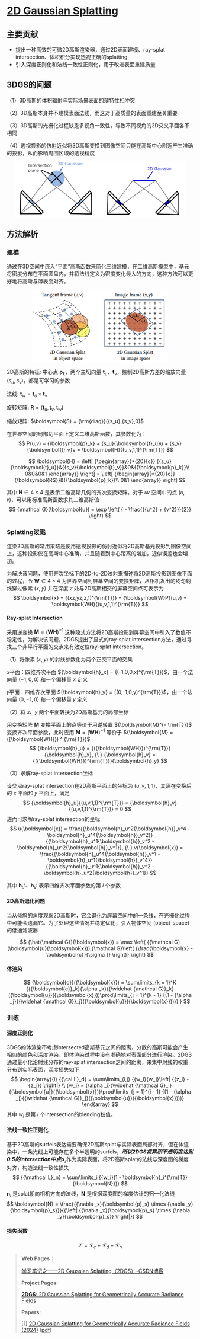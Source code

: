 # [2D Gaussian Splatting](https://surfsplatting.github.io/)

## 主要贡献

- 提出一种高效的可微2D高斯渲染器，通过2D表面建模、ray-splat intersection、体积积分实现透视正确的splatting
- 引入深度正则化和法线一致性正则化，用于改进表面重建质量

## 3DGS的问题

（1）3D高斯的体积辐射与实际场景表面的薄特性相冲突

（2）3D高斯本身并不建模表面法线，而这对于高质量的表面重建至关重要

（3）3D高斯的光栅化过程缺乏多视角一致性，导致不同视角的2D交叉平面各不相同

（4）透视投影的仿射近似将3D高斯变换到图像空间只能在高斯中心附近产生准确的投影，从而影响周围区域的透视精度

<img src="assets/3DGS_VS_2DGS.png" alt="3DGS_VS_2DGS" style="zoom: 80%; display: block; margin-left: auto; margin-right: auto;" />

## 方法解析

### 建模

通过在3D空间中嵌入“平面”高斯函数来简化三维建模，在二维高斯模型中，基元将密度分布在平面圆盘内，并将法线定义为密度变化最大的方向，这种方法可以更好地将高斯与薄表面对齐。

<img src="assets/2DGS_Modeling.png" alt="2DGS_Modeling" style="zoom: 80%; display: block; margin-left: auto; margin-right: auto;" />

2D高斯的特征: 中心点 ${\boldsymbol{p}_k}$，两个主切向量 ${\boldsymbol{t}_u}、{\boldsymbol{t}_v}$，控制2D高斯方差的缩放向量 $({s_u},{s_v})$，都是可学习的参数

法线: ${\boldsymbol{t}_w} = {\boldsymbol{t}_u} \times {\boldsymbol{t}_v}$

旋转矩阵: $\boldsymbol{R} = ({\boldsymbol{t}_u},{\boldsymbol{t}_v},{\boldsymbol{t}_w})$

缩放矩阵: $\boldsymbol{S} = {\rm{diag}}({s_u},{s_v},0)$

在世界空间的局部切平面上定义二维高斯函数，其参数化为：
$$
P(u,v) = {\boldsymbol{p}_k} + {s_u}{\boldsymbol{t}_u}u + {s_v}{\boldsymbol{t}_v}v = \boldsymbol{H}{(u,v,1,1)^{\rm{T}}}
$$

$$
\boldsymbol{H} = \left[ {\begin{array}{*{20}{c}}
{{s_u}{\boldsymbol{t}_u}}&{{s_v}{\boldsymbol{t}_v}}&0&{{\boldsymbol{p}_k}}\\
0&0&0&1
\end{array}} \right] = \left[ {\begin{array}{*{20}{c}}
{\boldsymbol{RS}}&{{\boldsymbol{p}_k}}\\
0&1
\end{array}} \right]
$$

其中 ${\boldsymbol{H} \in 4 \times 4}$ 是表示二维高斯几何的齐次变换矩阵。对于 𝑢𝑣 空间中的点 (𝑢, 𝑣)，可以用标准高斯函数求其二维高斯值
$$
{\mathcal G}(\boldsymbol{u}) = \exp \left( { - \frac{{{u^2} + {v^2}}}{2}} \right)
$$

### Splatting泼溅

渲染2D高斯的常用策略是使用透视投影的仿射近似将2D高斯基元投影到图像空间上，这种投影仅在高斯中心准确，并且随着到中心距离的增加，近似误差也会增加。

为解决该问题，使用齐次坐标下的2D-to-2D映射来描述将2D高斯投影到图像平面的过程，令 ${\boldsymbol{W} \in 4 \times 4}$ 为世界空间到屏幕空间的变换矩阵，从相机发出的均匀射线穿过像素 (𝑥, 𝑦) 并在深度 𝑧 处与2D高斯相交的屏幕空间点可表示为
$$
\boldsymbol{x} = {(xz,yz,z,1)^{\rm{T}}} = {\boldsymbol{W}P}(u,v) = \boldsymbol{WH}{(u,v,1,1)^{\rm{T}}}
$$

#### Ray-splat Intersection

采用逆变换 ${\boldsymbol{M} = ({\boldsymbol{WH}}) ^ {-1}}$ 这种隐式方法将2D高斯投影到屏幕空间中引入了数值不稳定性，为解决该问题，2DGS提出了显式的ray-splat intersection方法，通过寻找三个非平行平面的交点来有效定位ray-splat intersection。

（1）将像素 (𝑥, 𝑦) 的射线参数化为两个正交平面的交集

𝑥平面：四维齐次平面 ${\boldsymbol{h}_x} = {(-1,0,0,x)^{\rm{T}}}$，由一个法向量 $(-1,0,0)$ 和一个偏移量 𝑥 定义

𝑦平面：四维齐次平面 ${\boldsymbol{h}_y} = {(0,-1,0,y)^{\rm{T}}}$，由一个法向量 $(0,-1,0)$ 和一个偏移量 𝑦 定义

（2）将 𝑥、𝑦 两个平面转换为2D高斯基元的局部坐标

用变换矩阵 ${\boldsymbol M}$ 变换平面上的点等价于用逆转置 ${\boldsymbol{M}^{- \rm{T}}}$ 变换齐次平面参数，此时应用 ${\boldsymbol{M} = ({\boldsymbol{WH}}) ^ {-1}}$ 等价于 ${\boldsymbol{M} = ({\boldsymbol{WH}}) ^ {\rm{T}}}$
$$
{\boldsymbol{h}_u} = {({\boldsymbol{WH}})^{\rm{T}}}{\boldsymbol{h}_x}, {\ } 
{\boldsymbol{h}_v} = {({\boldsymbol{WH}})^{\rm{T}}}{\boldsymbol{h}_y}
$$

（3）求解ray-splat intersection坐标

设交点ray-splat intersection在2D高斯平面上的坐标为 $(u,v,1,1)$，其落在变换后的 𝑥 平面和 𝑦 平面上，满足
$$
{\boldsymbol{h}_u}{(u,v,1,1)^{\rm{T}}} = {\boldsymbol{h}_v}{(u,v,1,1)^{\rm{T}}} = 0
$$
进而可求解ray-splat intersection的坐标
$$
u(\boldsymbol{x}) = \frac{{\boldsymbol{h}_u^2{\boldsymbol{h}}_v^4 - \boldsymbol{h}_u^4{\boldsymbol{h}}_v^2}}{{\boldsymbol{h}_u^1{\boldsymbol{h}}_v^2 - \boldsymbol{h}_u^2{\boldsymbol{h}}_v^1}}, {\ }
v(\boldsymbol{x}) = \frac{{\boldsymbol{h}_u^4{\boldsymbol{h}}_v^1 - \boldsymbol{h}_u^1{\boldsymbol{h}}_v^4}}{{\boldsymbol{h}_u^1{\boldsymbol{h}}_v^2 - \boldsymbol{h}_u^2{\boldsymbol{h}}_v^1}}
$$

其中 ${\boldsymbol{h}_u^i}、\boldsymbol{h}_v^i$ 表示四维齐次平面参数的第 𝑖 个参数

#### 2D高斯退化问题

当从倾斜的角度观察2D高斯时，它会退化为屏幕空间中的一条线，在光栅化过程中可能会遗漏它。为了处理这些情况并稳定优化，引入物体空间 (object-space) 的低通滤波器

$$
{\hat{\mathcal G}}(\boldsymbol{x}) = \max \left( {{\mathcal G}(\boldsymbol{u}(\boldsymbol{x})),{\mathcal G}\left( {\frac{\boldsymbol{x} - \boldsymbol{c}}{\sigma }} \right)} \right)
$$


#### 体渲染

$$
{\boldsymbol{c}}({\boldsymbol{x}}) = 
\sum\limits_{k = 1}^K {{{\boldsymbol{c}}_k}{\alpha _k}{{\widehat {\mathcal G}}_k}({\boldsymbol{u}}({\boldsymbol{x}}))\prod\limits_{j = 1}^{k - 1} {(1 - {\alpha _j}{{\widehat {\mathcal G}}_j}({\boldsymbol{u}}({\boldsymbol{x}})))} }
$$



### 训练

#### 深度正则化

3DGS的体渲染不考虑intersected高斯基元之间的距离，分散的高斯可能会产生相似的颜色和深度渲染，即体渲染过程中没有准确地对表面部分进行渲染。2DGS通过最小化沿射线分布的ray-splat intersection之间的距离，来集中射线的权重分布到实际表面，深度损失如下
$$
\begin{array}{l}
{{\cal L}_d} = \sum\limits_{i,j} {{w_i}{w_j}\left| {{z_i} - {z_j}} \right|} \\
{w_i} = {\alpha _i}{\widehat {\mathcal G}_i}({\boldsymbol{u}}({\boldsymbol{x}}))\prod\limits_{j = 1}^{i - 1} {(1 - {\alpha _j}{{\widehat {\mathcal G}}_j}({\boldsymbol{u}}({\boldsymbol{x}})))} 
\end{array}
$$
其中 ${w_i}$ 是第 𝑖 个intersection的blending权值。

#### 法线一致性正则化

基于2D高斯的surfels表达需要确保2D高斯splat与实际表面局部对齐，但在体渲染中，一条光线上可能存在多个半透明的surfels，***所以2DGS将累积不透明度达到0.5的intersection中点***$\boldsymbol{p}_𝑠$作为实际表面，将2D高斯splat的法线与深度图的梯度对齐，构造法线一致性损失
$$
{{\mathcal L}_n} = \sum\limits_i {{w_i}(1 - \boldsymbol{n}_i^{\rm{T}}{\boldsymbol{N}})}
$$
$\boldsymbol{n}_i$ 是splat朝向相机方向的法线，$\boldsymbol N$ 是根据深度图的梯度估计的归一化法线
$$
\boldsymbol{N} = \frac{{{\nabla _x}{\boldsymbol{p}_s} \times {\nabla _y}{\boldsymbol{p}_s}}}{{\left| {{\nabla _x}{\boldsymbol{p}_s} \times {\nabla _y}{\boldsymbol{p}_s}} \right|}}
$$

#### 损失函数

$$
{\mathcal L} = {{\mathcal L}_c} + {{\mathcal L}_d} + {{\mathcal L}_n}
$$







>**Web Pages：**
>
>[学习笔记之——2D Gaussian Splatting（2DGS）-CSDN博客](https://blog.csdn.net/gwplovekimi/article/details/139115674)
>
>**Project Pages:**
>
>[**2DGS**: 2D Gaussian Splatting for Geometrically Accurate Radiance Fields](https://surfsplatting.github.io/)
>
>**Papers:**
>
>[1] [2D Gaussian Splatting for Geometrically Accurate Radiance Fields (2024)](https://arxiv.org/abs/2403.17888) ([pdf](./papers/2DGS.pdf))


